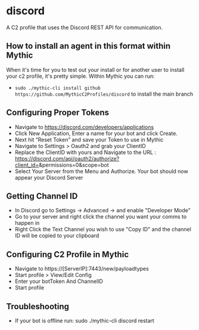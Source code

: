 # discord

A C2 profile that uses the Discord REST API for communication. 

## How to install an agent in this format within Mythic

When it's time for you to test out your install or for another user to install your c2 profile, it's pretty simple. Within Mythic you can run:

* `sudo ./mythic-cli install github https://github.com/MythicC2Profiles/discord` to install the main branch

## Configuring Proper Tokens

- Navigate to https://discord.com/developers/applications
- Click New Application, Enter a name for your bot and click Create.
- Next hit “Reset Token” and save your Token to use in Mythic
- Navigate to Settings > Oauth2 and grab your ClientID
- Replace the ClientID with yours and Navigate to the URL : https://discord.com/api/oauth2/authorize?client_id=<ClientID>&permissions=0&scope=bot
- Select Your Server from the Menu and Authorize. Your bot should now appear your Discord Server


## Getting Channel ID

- In Discord go to Settings -> Advanced -> and enable "Developer Mode"
- Go to your server and right click the channel you want your comms to happen in
- Right Click the Text Channel you wish to use "Copy ID" and the channel ID will be copied to your clipboard
  
## Configuring C2 Profile in Mythic
- Navigate to https://[ServerIP]:7443/new/payloadtypes
- Start profile > View/Edit Config 
- Enter your botToken And ChannelID
- Start profile 

## Troubleshooting
- If your bot  is offline run: sudo ./mythic-cli discord restart
